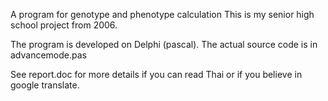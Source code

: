 A program for genotype and phenotype calculation 
This is my senior high school project from 2006.

The program is developed on Delphi (pascal).
The actual source code is in advancemode.pas

See report.doc for more details if you can read Thai or if you believe in google translate.